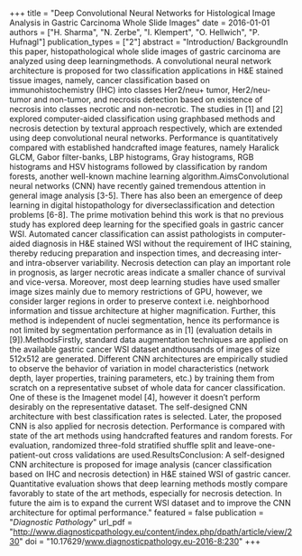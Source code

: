 +++
title = "Deep Convolutional Neural Networks for Histological Image Analysis in Gastric Carcinoma Whole Slide Images"
date = 2016-01-01
authors = ["H. Sharma", "N. Zerbe", "I. Klempert", "O. Hellwich", "P. Hufnagl"]
publication_types = ["2"]
abstract = "Introduction/ BackgroundIn this paper, histopathological whole slide images of gastric carcinoma are analyzed using deep learningmethods. A convolutional  neural network architecture is proposed for two classification applications in H&E stained tissue images, namely, cancer classification based on immunohistochemistry (IHC) into classes Her2/neu+ tumor, Her2/neu- tumor and non-tumor, and necrosis detection based on existence of necrosis into classes necrotic and non-necrotic. The studies in [1] and [2] explored computer-aided classification using graphbased methods and necrosis detection by textural approach respectively, which are extended using deep convolutional neural networks. Performance is quantitatively compared with established handcrafted image features, namely Haralick GLCM, Gabor filter-banks, LBP histograms, Gray histograms, RGB histograms and HSV histograms followed by classification by random forests, another well-known machine learning algorithm.AimsConvolutional neural networks (CNN) have recently gained tremendous attention in general image analysis [3-5]. There has also been an emergence of deep learning in digital histopathology for diverseclassification and detection problems [6-8]. The prime motivation behind this work is that no previous study has explored deep learning for the specified goals in gastric cancer WSI. Automated cancer classification can assist pathologists in computer-aided diagnosis in H&E stained WSI without the requirement of IHC staining, thereby reducing preparation and inspection times, and decreasing inter- and intra-observer variability. Necrosis detection can play an important role in prognosis, as larger necrotic areas indicate a smaller chance of survival and vice-versa. Moreover, most deep learning studies have used smaller image sizes mainly due to memory restrictions of GPU, however, we consider larger regions in order to preserve context i.e. neighborhood information and tissue architecture at higher magnification. Further, this method is independent of nuclei segmentation, hence its performance is not limited by segmentation performance as in [1] (evaluation details in [9]).MethodsFirstly, standard data augmentation techniques are applied on the available gastric cancer WSI dataset andthousands of images of size 512x512 are generated. Different CNN architectures are empirically studied to observe the behavior of variation in model characteristics (network depth, layer properties, training parameters, etc.) by training them from scratch on a representative subset of whole data for cancer classification. One of these is the Imagenet model [4], however it doesn’t perform desirably on the representative dataset. The self-designed CNN architecture with best classification rates is selected. Later, the proposed CNN is also applied for necrosis detection. Performance is compared with state of the art methods using handcrafted features and random forests. For evaluation, randomized three-fold stratified shuffle split and leave-one-patient-out cross validations are used.ResultsConclusion: A self-designed CNN architecture is proposed for image analysis (cancer classification based on IHC and necrosis detection) in H&E stained WSI of gastric cancer. Quantitative evaluation shows that deep learning methods mostly compare favorably to state of the art methods, especially for necrosis detection. In future the aim is to expand the current WSI dataset and to improve the CNN architecture for optimal performance."
featured = false
publication = "*Diagnostic Pathology*"
url_pdf = "http://www.diagnosticpathology.eu/content/index.php/dpath/article/view/230"
doi = "10.17629/www.diagnosticpathology.eu-2016-8:230"
+++

